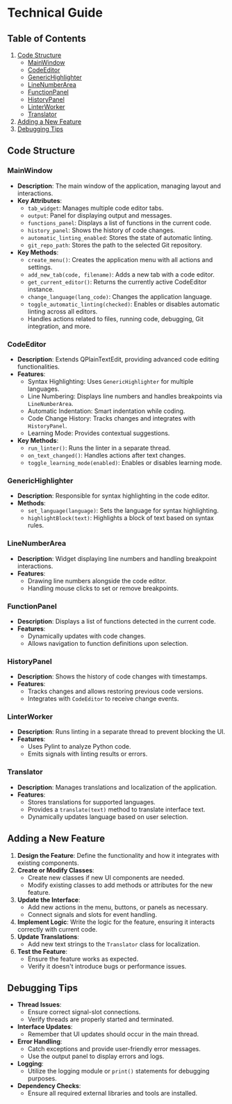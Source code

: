 # Technical Guide

## Table of Contents

1. [Code Structure](#code-structure)
   - [MainWindow](#mainwindow)
   - [CodeEditor](#codeeditor)
   - [GenericHighlighter](#generichighlighter)
   - [LineNumberArea](#linenumberarea)
   - [FunctionPanel](#functionpanel)
   - [HistoryPanel](#historypanel)
   - [LinterWorker](#linterworker)
   - [Translator](#translator)
2. [Adding a New Feature](#adding-a-new-feature)
3. [Debugging Tips](#debugging-tips)

## Code Structure

### MainWindow

- **Description**: The main window of the application, managing layout and interactions.
- **Key Attributes**:
  - `tab_widget`: Manages multiple code editor tabs.
  - `output`: Panel for displaying output and messages.
  - `functions_panel`: Displays a list of functions in the current code.
  - `history_panel`: Shows the history of code changes.
  - `automatic_linting_enabled`: Stores the state of automatic linting.
  - `git_repo_path`: Stores the path to the selected Git repository.
- **Key Methods**:
  - `create_menu()`: Creates the application menu with all actions and settings.
  - `add_new_tab(code, filename)`: Adds a new tab with a code editor.
  - `get_current_editor()`: Returns the currently active CodeEditor instance.
  - `change_language(lang_code)`: Changes the application language.
  - `toggle_automatic_linting(checked)`: Enables or disables automatic linting across all editors.
  - Handles actions related to files, running code, debugging, Git integration, and more.

### CodeEditor

- **Description**: Extends QPlainTextEdit, providing advanced code editing functionalities.
- **Features**:
  - Syntax Highlighting: Uses `GenericHighlighter` for multiple languages.
  - Line Numbering: Displays line numbers and handles breakpoints via `LineNumberArea`.
  - Automatic Indentation: Smart indentation while coding.
  - Code Change History: Tracks changes and integrates with `HistoryPanel`.
  - Learning Mode: Provides contextual suggestions.
- **Key Methods**:
  - `run_linter()`: Runs the linter in a separate thread.
  - `on_text_changed()`: Handles actions after text changes.
  - `toggle_learning_mode(enabled)`: Enables or disables learning mode.

### GenericHighlighter

- **Description**: Responsible for syntax highlighting in the code editor.
- **Methods**:
  - `set_language(language)`: Sets the language for syntax highlighting.
  - `highlightBlock(text)`: Highlights a block of text based on syntax rules.

### LineNumberArea

- **Description**: Widget displaying line numbers and handling breakpoint interactions.
- **Features**:
  - Drawing line numbers alongside the code editor.
  - Handling mouse clicks to set or remove breakpoints.

### FunctionPanel

- **Description**: Displays a list of functions detected in the current code.
- **Features**:
  - Dynamically updates with code changes.
  - Allows navigation to function definitions upon selection.

### HistoryPanel

- **Description**: Shows the history of code changes with timestamps.
- **Features**:
  - Tracks changes and allows restoring previous code versions.
  - Integrates with `CodeEditor` to receive change events.

### LinterWorker

- **Description**: Runs linting in a separate thread to prevent blocking the UI.
- **Features**:
  - Uses Pylint to analyze Python code.
  - Emits signals with linting results or errors.

### Translator

- **Description**: Manages translations and localization of the application.
- **Features**:
  - Stores translations for supported languages.
  - Provides a `translate(text)` method to translate interface text.
  - Dynamically updates language based on user selection.

## Adding a New Feature

1. **Design the Feature**: Define the functionality and how it integrates with existing components.
2. **Create or Modify Classes**:
   - Create new classes if new UI components are needed.
   - Modify existing classes to add methods or attributes for the new feature.
3. **Update the Interface**:
   - Add new actions in the menu, buttons, or panels as necessary.
   - Connect signals and slots for event handling.
4. **Implement Logic**: Write the logic for the feature, ensuring it interacts correctly with current code.
5. **Update Translations**:
   - Add new text strings to the `Translator` class for localization.
6. **Test the Feature**:
   - Ensure the feature works as expected.
   - Verify it doesn't introduce bugs or performance issues.

## Debugging Tips

- **Thread Issues**:
  - Ensure correct signal-slot connections.
  - Verify threads are properly started and terminated.
- **Interface Updates**:
  - Remember that UI updates should occur in the main thread.
- **Error Handling**:
  - Catch exceptions and provide user-friendly error messages.
  - Use the output panel to display errors and logs.
- **Logging**:
  - Utilize the logging module or `print()` statements for debugging purposes.
- **Dependency Checks**:
  - Ensure all required external libraries and tools are installed.
